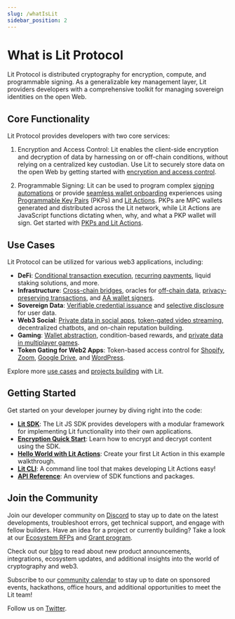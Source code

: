 ```yaml
---
slug: /whatIsLit
sidebar_position: 2
---
```


# What is Lit Protocol

Lit Protocol is distributed cryptography for encryption, compute, and programmable signing. As  a generalizable key management layer, Lit providers developers with a comprehensive toolkit for managing sovereign identities on the open Web.

## Core Functionality

Lit Protocol provides developers with two core services:

1. Encryption and Access Control: Lit enables the client-side encryption and decryption of data by harnessing on or off-chain conditions, without relying on a centralized key custodian. Use Lit to securely store data on the open Web by getting started with [encryption and access control](/accessControl/intro).

2. Programmable Signing: Lit can be used to program complex [signing automations](https://spark.litprotocol.com/automated-portfolio-rebalancing-uniswap/) or provide [seamless wallet onboarding](https://www.youtube.com/watch?v=HeD3RdqAvVM&t=2s) experiences using [Programmable Key Pairs](/pkp/intro) (PKPs) and [Lit Actions](/LitActions/intro). PKPs are MPC wallets generated and distributed across the Lit network, while Lit Actions are JavaScript functions dictating when, why, and what a PKP wallet will sign. Get started with [PKPs and Lit Actions](/resources/pkpsAndActions).

## Use Cases

Lit Protocol can be utilized for various web3 applications, including:

- **DeFi**: [Conditional transaction execution](https://spark.litprotocol.com/automated-portfolio-rebalancing-uniswap/), [recurring payments](https://www.notion.so/OSS-tooling-infrastructure-for-recurring-payments-54b01631e4b14a1cb16b20d14641fe2f), liquid staking solutions, and more.
- **Infrastructure**: [Cross-chain bridges](https://github.com/Yacht-Labs/yacht-lit-sdk), oracles for [off-chain data](LitActions/workingWithActions/usingFetch), [privacy-preserving transactions](https://github.com/Curve-Labs/lit-privacy/tree/main/packages/lit-privacy-sdk#readme), and [AA wallet signers](https://spark.litprotocol.com/account-abstraction-and-mpc/).
- **Sovereign Data**: [Verifiable credential issuance](https://spark.litprotocol.com/krebitxlitactions/) and [selective disclosure](https://spark.litprotocol.com/semantic/) for user data.
- **Web3 Social**: [Private data in social apps](https://docs.lens.xyz/docs/gated), [token-gated video streaming](https://github.com/suhailkakar/livepeer-token-gated-vod), decentralized chatbots, and on-chain reputation building.
- **Gaming**: [Wallet abstraction](https://github.com/LIT-Protocol/oauth-pkp-signup-example), condition-based rewards, and [private data in multiplayer games](https://spark.litprotocol.com/lit-and-web3-gaming/).
- **Token Gating for Web2 Apps**: Token-based access control for [Shopify](https://apps.shopify.com/lit-token-access), [Zoom](https://litgateway.com/apps/zoom), [Google Drive](https://litgateway.com/apps/google-drive), and [WordPress](https://litgateway.com/apps/wordpress).

Explore more [use cases](/usecases) and [projects building](/ecosystem/projects) with Lit.

## Getting Started

Get started on your developer journey by diving right into the code:

- [**Lit SDK**](/SDK/Explanation/installation): The Lit JS SDK provides developers with a modular framework for implementing Lit functionality into their own applications.
- [**Encryption Quick Start**](/SDK/Explanation/encryption): Learn how to encrypt and decrypt content using the SDK.
- [**Hello World with Lit Actions**](/LitActions/helloWorld): Create your first Lit Action in this example walkthrough.
- [**Lit CLI**](/LitActions/getlitCli): A command line tool that makes developing Lit Actions easy!
- [**API Reference**](https://js-sdk.litprotocol.com/index.html): An overview of SDK functions and packages.

## Join the Community

Join our developer community on [Discord](https://litgateway.com/discord) to stay up to date on the latest developments, troubleshoot errors, get technical support, and engage with fellow builders. Have an idea for a project or currently building? Take a look at our [Ecosystem RFPs](https://www.notion.so/Lit-Request-for-Ecosystem-Proposals-ae3f31e7f32c413cbe0b36c2fe53378d) and [Grant program](https://github.com/LIT-Protocol/LitGrants).

Check out our [blog](https://spark.litprotocol.com/) to read about new product announcements, integrations, ecosystem updates, and additional insights into the world of cryptography and web3.

Subscribe to our [community calendar](https://calendar.google.com/calendar/u/5?cid=Y19hMnVxZDNjaHVqZ2Q0a3FqbGlvcDdxY2JhMEBncm91cC5jYWxlbmRhci5nb29nbGUuY29t) to stay up to date on sponsored events, hackathons, office hours, and additional opportunities to meet the Lit team!

Follow us on [Twitter](https://twitter.com/LitProtocol).